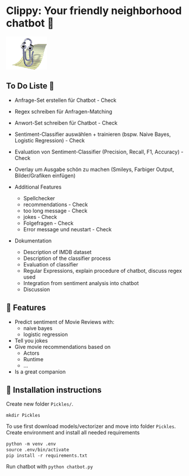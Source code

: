 # Clippy: Your friendly neighborhood chatbot 📎

![clippy-idle](animations/originals/idle.gif)  
## To Do Liste 📑
* Anfrage-Set erstellen für Chatbot - Check
* Regex schreiben für Anfragen-Matching
* Anwort-Set schreiben für Chatbot - Check
* Sentiment-Classifier auswählen + trainieren (bspw. Naive Bayes, Logistic Regression) - Check
* Evaluation von Sentiment-Classifier (Precision, Recall, F1, Accuracy) - Check
* Overlay um Ausgabe schön zu machen (Smileys, Farbiger Output, Bilder/Grafiken einfügen)
* Additional Features
  * Spellchecker
  * recommendations - Check
  * too long message - Check
  * jokes - Check
  * Folgefragen - Check
  * Error message und neustart  - Check

* Dokumentation
  * Description of IMDB dataset
  * Description of the classifier process
  * Evaluation of classifier
  * Regular Expressions, explain procedure of chatbot, discuss regex used
  * Integration from sentiment analysis into chatbot
  * Discussion

## 🚀 Features
- Predict sentiment of Movie Reviews with:
  - naive bayes
  - logistic regression
- Tell you jokes
- Give movie recommendations based on
  - Actors
  - Runtime
  - ...
- Is a great companion


## 🔌 Installation instructions 

Create new folder `Pickles/`.
```
mkdir Pickles
```
To use first download models/vectorizer and move into folder `Pickles`.  
Create environment and install all needed requirements  
```
python -m venv .env
source .env/bin/activate
pip install -r requirements.txt
```

Run chatbot with `python chatbot.py`